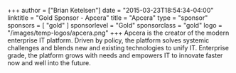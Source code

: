 +++
author = ["Brian Ketelsen"]
date = "2015-03-23T18:54:34-04:00"
linktitle = "Gold Sponsor - Apcera"
title = "Apcera"
type = "sponsor"
sponsors = [ "gold" ] 
sponsorlevel = "Gold"
sponsorclass = "gold"
logo = "/images/temp-logos/apcera.png"
+++
Apcera is the creator of the modern enterprise IT platform. Driven by policy, the platform solves systemic challenges and blends new and existing technologies to unify IT. Enterprise grade, the platform grows with needs and empowers IT to innovate faster now and well into the future.
